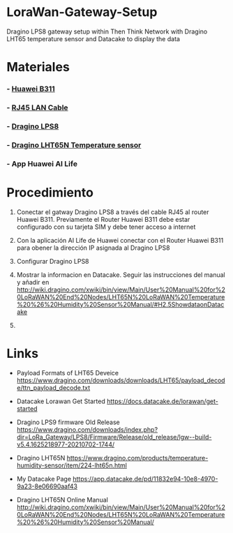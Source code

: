 # LoraWan-Gateway-Setup
Dragino LPS8 gateway setup within Then Think Network with Dragino LHT65 temperature sensor and Datacake to display the data

# Materiales

### -  <a target="_blank" href="https://www.amazon.es/HUAWEI-51060DYE-B311-221-LTE-CPE/dp/B07TK2X6NS/ref=sr_1_1?crid=1HETXX50JSXSX&amp;keywords=huawei+b311&amp;qid=1697994364&amp;sprefix=huawei+b311%252Caps%252C160&amp;sr=8-1&amp;ufe=app_do%253Aamzn1.fos.5e544547-1f8e-4072-8c08-ed563e39fc7d&_encoding=UTF8&tag=enkire-21&linkCode=ur2&linkId=55b34cb914aa5de6363ee744f44fb40b&camp=3638&creative=24630">Huawei B311</a>

### - <a target="_blank" href="https://www.amazon.es/D-Square-Ethernet-Internet-Repetidor-Ordenador/dp/B09XH3BW98/ref=sr_1_2_sspa?crid=129XWQYTR0N4G&amp;keywords=cable%252Brj45&amp;qid=1697994500&amp;sprefix=cable%252Brj%252Caps%252C193&amp;sr=8-2-spons&amp;sp_csd=d2lkZ2V0TmFtZT1zcF9hdGY&amp;th=1&_encoding=UTF8&tag=enkire-21&linkCode=ur2&linkId=e1cc09e1279cbf151f2e5c9739282a83&camp=3638&creative=24630">RJ45 LAN Cable</a>

### - <a target="_blank" href="https://www.amazon.es/MiaoMiao-Interior-Lorawan-Gateway-Service/dp/B091CC57ZT/ref=sr_1_fkmr0_1?__mk_es_ES=%25C3%2585M%25C3%2585%25C5%25BD%25C3%2595%25C3%2591&amp;crid=1KL7YYOOR0N65&amp;keywords=dragino+lps8&amp;qid=1697994631&amp;sprefix=dragino+lps8%252Caps%252C646&amp;sr=8-1-fkmr0&amp;ufe=app_do%253Aamzn1.fos.5e544547-1f8e-4072-8c08-ed563e39fc7d&_encoding=UTF8&tag=enkire-21&linkCode=ur2&linkId=de112ae3343f7043d7264827dba689b1&camp=3638&creative=24630">Dragino LPS8</a>

### - <a target="_blank" href="https://www.amazon.es/MiaoMiao-Interior-Lorawan-Gateway-Service/dp/B091CC57ZT/ref=sr_1_fkmr0_1?__mk_es_ES=%25C3%2585M%25C3%2585%25C5%25BD%25C3%2595%25C3%2591&amp;crid=1KL7YYOOR0N65&amp;keywords=dragino+lps8&amp;qid=1697994631&amp;sprefix=dragino+lps8%252Caps%252C646&amp;sr=8-1-fkmr0&amp;ufe=app_do%253Aamzn1.fos.5e544547-1f8e-4072-8c08-ed563e39fc7d&_encoding=UTF8&tag=enkire-21&linkCode=ur2&linkId=3b6b72d210ff3e64c8deb7a2c5941d0d&camp=3638&creative=24630">Dragino LHT65N Temperature sensor</a>

### - App Huawei AI Life

# Procedimiento

1. Conectar el gatway Dragino LPS8 a través del cable RJ45 al router Huawei B311. Previamente el Router Huawei B311 debe estar configurado con su tarjeta SIM y debe tener acceso a internet

2. Con la aplicación AI Life de Huawei conectar con el Router Huawei B311 para obener la dirección IP asignada al Dragino LPS8

3. Configurar Dragino LPS8 

4. Mostrar la informacion en Datacake. Seguir las instrucciones del manual y añadir en 
http://wiki.dragino.com/xwiki/bin/view/Main/User%20Manual%20for%20LoRaWAN%20End%20Nodes/LHT65N%20LoRaWAN%20Temperature%20%26%20Humidity%20Sensor%20Manual/#H2.5ShowdataonDatacake

5.






# Links

- Payload Formats of LHT65 Deveice
https://www.dragino.com/downloads/downloads/LHT65/payload_decode/ttn_payload_decode.txt

- Datacake Lorawan Get Started
https://docs.datacake.de/lorawan/get-started

- Dragino LPS9 firmware Old Release
https://www.dragino.com/downloads/index.php?dir=LoRa_Gateway/LPS8/Firmware/Release/old_release/lgw--build-v5.4.1625218977-20210702-1744/

- Dragino LHT65N 
https://www.dragino.com/products/temperature-humidity-sensor/item/224-lht65n.html

- My Datacake Page
https://app.datacake.de/pd/11832e94-10e8-4970-9a23-8e06690aaf43

- Dragino LHT65N Online Manual
http://wiki.dragino.com/xwiki/bin/view/Main/User%20Manual%20for%20LoRaWAN%20End%20Nodes/LHT65N%20LoRaWAN%20Temperature%20%26%20Humidity%20Sensor%20Manual/
